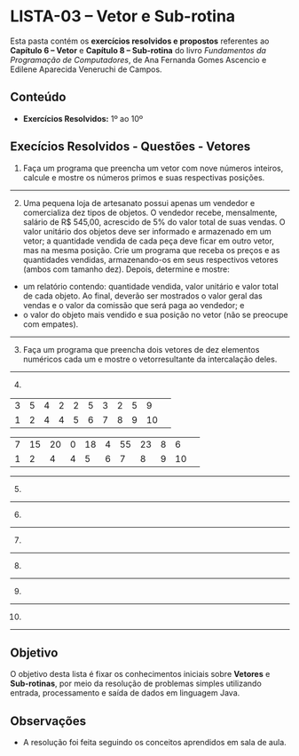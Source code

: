 # LISTA-03 – Vetor e Sub-rotina

Esta pasta contém os **exercícios resolvidos e propostos** referentes ao **Capítulo 6 – Vetor** e **Capítulo 8 – Sub-rotina** do livro *Fundamentos da Programação de Computadores*, de Ana Fernanda Gomes Ascencio e Edilene Aparecida Veneruchi de Campos.

## Conteúdo

- **Exercícios Resolvidos:** 1º ao 10º  

## Execícios Resolvidos - Questões - Vetores

1. Faça um programa que preencha um vetor com nove números inteiros, calcule e mostre os números primos e suas respectivas posições.
---
2. Uma pequena loja de artesanato possui apenas um vendedor e comercializa dez tipos de objetos. O vendedor recebe, mensalmente, salário de R$ 545,00, acrescido de 5% do valor total de suas vendas. O valor unitário dos objetos deve ser informado e armazenado em um vetor; a quantidade vendida de cada peça deve ficar em outro vetor, mas na mesma posição. Crie um programa que receba os preços e as quantidades vendidas, armazenando-os em seus respectivos vetores (ambos com tamanho dez).
Depois, determine e mostre:
- um relatório contendo: quantidade vendida, valor unitário e valor total de cada objeto. Ao final, deverão ser mostrados o valor geral das vendas e o valor da comissão que será paga ao vendedor; e
- o valor do objeto mais vendido e sua posição no vetor (não se preocupe com empates).
---
3. Faça um programa que preencha dois vetores de dez elementos numéricos cada um e mostre o vetorresultante da intercalação deles.
---
4. 

|    |    |    |    |    |    |    |    |    |    |    |
|----|----|----|----|----|----|----|----|----|----|----|
|  3 |  5 |  4 |  2 |  2 |  5 |  3 |  2 |  5 |  9 |     | ← Vetor 1  
|  1 |  2 |  4 |  4 |  5 |  6 |  7 |  8 |  9 | 10 |     |

|    |    |    |    |    |    |    |    |    |    |    |
|----|----|----|----|----|----|----|----|----|----|----|
|  7 | 15 | 20 |  0 | 18 |  4 | 55 | 23 |  8 |  6 |     | ← Vetor 2  
|  1 |  2 |  4 |  4 |  5 |  6 |  7 |  8 |  9 | 10 |     |

---
5.
---
6.
---
7.
---
8.
---
9.
---
10. 
---

## Objetivo

O objetivo desta lista é fixar os conhecimentos iniciais sobre **Vetores** e **Sub-rotinas**, por meio da resolução de problemas simples utilizando entrada, processamento e saída de dados em linguagem Java.

## Observações

- A resolução foi feita seguindo os conceitos aprendidos em sala de aula.
